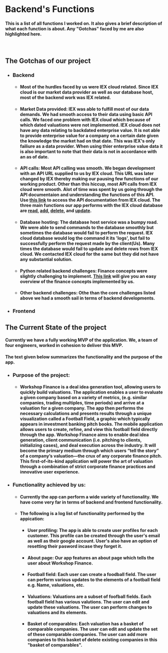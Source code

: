# Backend's Functions
#### This is a list of all functions I worked on. It also gives a brief description of what each function is about. Any "Gotchas" faced by me are also highlighted here.  



<br/>

## The Gotchas of our project
* ### Backend 
  * #### Most of the hurdles faced by us were IEX cloud related. Since IEX cloud is our market data provider as well as our database host, most of the backend work was IEX related. 


  * #### Market Data provided: IEX was able to fulfill most of our data demands. We had smooth access to their data using basic API calls. We faced one problem with IEX cloud which because of which dated valuations were not implemented. IEX cloud does not have any data relating to backdated enterprise value. It is not able to provide enterprise value for a company on a certain date given the knowledge the market had on that date. This was IEX's only failiure as a data provider. When using thier enterprise value data it is also important to note that their data is not in accordance with an as of date.  


  * #### API calls: Most API calling was smooth. We began development with an API URL supplied to us by IEX cloud. This URL was later changed by IEX thereby making our pausing few functions of our working product. Other than this hiccup, most API calls from IEX cloud were smooth. Alot of time was spent by us going through the API documentaion and understanding the functions of this API. Use [this link](https://link-url-here.org) to access the API documentation from IEX cloud. The three main functions our app performs with the IEX cloud database are [read](https://iexcloud.io/documentation/getting-started/write-and-read-data.html), [add](https://iexcloud.io/documentation/getting-started/write-and-read-data.html), [delete](https://iexcloud.io/docs/apperate-apis/data/delete-data), and [update](https://iexcloud.io/documentation/managing-your-data/update-data.html).

  * #### Database hosting: The database host service was a bumpy road. We were able to send commands to the database smoothly but sometimes the database would fail to perform the request. IEX cloud database would log the command it its 'logs', but fail to successfully perform the request made by the client(Us). Many times the database would fail to update and delete rows from IEX cloud. We contacted IEX cloud for the same but they did not have any substantial solution. 

  * #### Python related backend challenges: Finance concepts were slightly challenging to implement. [This link](https://www.investopedia.com/terms/c/comparable-company-analysis-cca.asp#:~:text=A%20comparable%20company%20analysis%20(CCA)%20is%20a%20process%20used%20to,%2C%20such%20as%20EV%2FEBITDA.) will give you an easy overview of the finance concepts implemented by us. 

  * #### Other backend challenges: Othe than the core challenges listed above we had a smooth sail in terms of backend developments. 





* ### Frontend 

## The Current State of the project
#### Currently we have a fully working MVP of the application. We, a team of four engineers, worked in cohesion to deliver this MVP. 
#### The text given below summarizes the functionality and the purpose of the app.
* ### Purpose of the project: 
  * #### Workshop Finance is a deal idea generation tool, allowing users to quickly build valuations. The application enables a user to evaluate a given company based on a variety of metrics, (e.g. similar companies, trading multiples, time periods) and arrive at a valuation for a given company. The app then performs the necessary calculations and presents results through a unique visualization called a Football Field, a graphic which typically appears in investment banking pitch books. The mobile application allows users to create, refine, and view this football field directly through the app. Workshop Finance aims to enable deal idea generation, client communication (i.e. pitching to clients, initializing cases), and deal execution across the industry. It will become the primary medium through which users “tell the story” of a company’s valuation—the crux of any corporate finance pitch. This first-of-its-kind application will power the art of valuation through a combination of strict corporate finance practices and innovative user experience.


* ### Functionality achieved by us: 
  * #### Currently the app can perform a wide variety of functionality. We have come very far in terms of backend and frontend functionality. 
  * #### The following is a log list of functionality performed by the appication: 

    * #### User profiling: The app is able to create user profiles for each customer. This profile can be created through the user's email as well as their google account. User's also have an option of resetting their pasword incase they forget it. 
    * #### About page: Our app features an about page which tells the user about Workshop Finance. 
    * #### Football field: Each user can create a foodball field. The user can perform various updates to the elements of a football field e.g. Name, valuations, etc. 
    * #### Valuations: Valuations are a subset of foofball fields. Each football field has various valutions. The user can edit and update these valuations. The user can perform changes to valuations and its elements.
    * #### Basket of comparables: Each valuation has a basket of comparable companies. The user can edit and update the set of these comparable companies. The user can add more companies to this basket of delete existing companies in this "basket of comparables".
